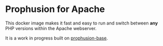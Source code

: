 # Prophusion for Apache

This docker image makes it fast and easy to run and switch between **any** PHP versions
within the Apache webserver.

It is a work in progress built on [prophusion-base](https://hub.docker.com/r/prophusion/prophusion-base/).
